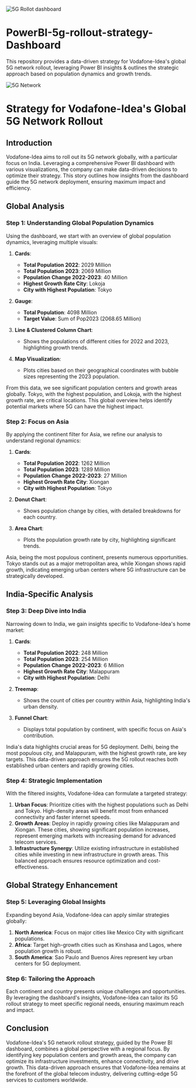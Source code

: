 ![5G Rollot dashboard](https://github.com/Abhi-37/PowerBI-5g-rollout-strategy-Dashboard/assets/169159978/23c1044f-d98f-41e4-8bbf-b15a1aaad675)
# PowerBI-5g-rollout-strategy-Dashboard
This repository provides a data-driven strategy for Vodafone-Idea's global 5G network rollout, leveraging Power BI insights &amp; outlines the strategic approach based on population dynamics and growth trends.

![5G Network](https://firebasestorage.googleapis.com/v0/b/vid-file.appspot.com/o/DV%2F5G%20Rollot%20dashboard.gif?alt=media&token=9345d1e8-bbbd-459d-8200-4c51045fe5aa)

# Strategy for Vodafone-Idea's Global 5G Network Rollout

## Introduction

Vodafone-Idea aims to roll out its 5G network globally, with a particular focus on India. Leveraging a comprehensive Power BI dashboard with various visualizations, the company can make data-driven decisions to optimize their strategy. This story outlines how insights from the dashboard guide the 5G network deployment, ensuring maximum impact and efficiency.

## Global Analysis

### Step 1: Understanding Global Population Dynamics

Using the dashboard, we start with an overview of global population dynamics, leveraging multiple visuals:

1. **Cards**:
   - **Total Population 2022**: 2029 Million
   - **Total Population 2023**: 2069 Million
   - **Population Change 2022-2023**: 40 Million
   - **Highest Growth Rate City**: Lokoja
   - **City with Highest Population**: Tokyo

2. **Gauge**:
   - **Total Population**: 4098 Million
   - **Target Value**: Sum of Pop2023 (2068.65 Million)

3. **Line & Clustered Column Chart**:
   - Shows the populations of different cities for 2022 and 2023, highlighting growth trends.

4. **Map Visualization**:
   - Plots cities based on their geographical coordinates with bubble sizes representing the 2023 population.

From this data, we see significant population centers and growth areas globally. Tokyo, with the highest population, and Lokoja, with the highest growth rate, are critical locations. This global overview helps identify potential markets where 5G can have the highest impact.

### Step 2: Focus on Asia

By applying the continent filter for Asia, we refine our analysis to understand regional dynamics:

1. **Cards**:
   - **Total Population 2022**: 1262 Million
   - **Total Population 2023**: 1289 Million
   - **Population Change 2022-2023**: 27 Million
   - **Highest Growth Rate City**: Xiongan
   - **City with Highest Population**: Tokyo

2. **Donut Chart**:
   - Shows population change by cities, with detailed breakdowns for each country.

3. **Area Chart**:
   - Plots the population growth rate by city, highlighting significant trends.

Asia, being the most populous continent, presents numerous opportunities. Tokyo stands out as a major metropolitan area, while Xiongan shows rapid growth, indicating emerging urban centers where 5G infrastructure can be strategically developed.

## India-Specific Analysis

### Step 3: Deep Dive into India

Narrowing down to India, we gain insights specific to Vodafone-Idea's home market:

1. **Cards**:
   - **Total Population 2022**: 248 Million
   - **Total Population 2023**: 254 Million
   - **Population Change 2022-2023**: 6 Million
   - **Highest Growth Rate City**: Malappuram
   - **City with Highest Population**: Delhi

2. **Treemap**:
   - Shows the count of cities per country within Asia, highlighting India's urban density.

3. **Funnel Chart**:
   - Displays total population by continent, with specific focus on Asia's contribution.

India's data highlights crucial areas for 5G deployment. Delhi, being the most populous city, and Malappuram, with the highest growth rate, are key targets. This data-driven approach ensures the 5G rollout reaches both established urban centers and rapidly growing cities.

### Step 4: Strategic Implementation

With the filtered insights, Vodafone-Idea can formulate a targeted strategy:

1. **Urban Focus**: Prioritize cities with the highest populations such as Delhi and Tokyo. High-density areas will benefit most from enhanced connectivity and faster internet speeds.
2. **Growth Areas**: Deploy in rapidly growing cities like Malappuram and Xiongan. These cities, showing significant population increases, represent emerging markets with increasing demand for advanced telecom services.
3. **Infrastructure Synergy**: Utilize existing infrastructure in established cities while investing in new infrastructure in growth areas. This balanced approach ensures resource optimization and cost-effectiveness.

## Global Strategy Enhancement

### Step 5: Leveraging Global Insights

Expanding beyond Asia, Vodafone-Idea can apply similar strategies globally:

1. **North America**: Focus on major cities like Mexico City with significant populations.
2. **Africa**: Target high-growth cities such as Kinshasa and Lagos, where population growth is robust.
3. **South America**: Sao Paulo and Buenos Aires represent key urban centers for 5G deployment.

### Step 6: Tailoring the Approach

Each continent and country presents unique challenges and opportunities. By leveraging the dashboard's insights, Vodafone-Idea can tailor its 5G rollout strategy to meet specific regional needs, ensuring maximum reach and impact.

## Conclusion

Vodafone-Idea's 5G network rollout strategy, guided by the Power BI dashboard, combines a global perspective with a regional focus. By identifying key population centers and growth areas, the company can optimize its infrastructure investments, enhance connectivity, and drive growth. This data-driven approach ensures that Vodafone-Idea remains at the forefront of the global telecom industry, delivering cutting-edge 5G services to customers worldwide.
